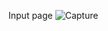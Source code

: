 Input page
![Capture](https://github.com/user-attachments/assets/372baa4d-e4ba-440d-99a3-306034e26db6)
